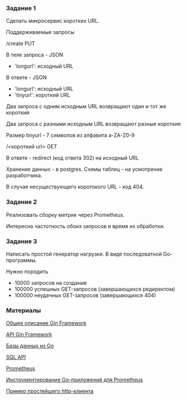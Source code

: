 
### Задание 1

Сделать микросервис коротких URL.

Поддерживаемые запросы

/create PUT

В теле запроса - JSON

* 'longurl': исходный URL


В ответе - JSON

* 'longurl': исходный URL
* 'tinyurl': короткий URL

Два запроса с одним исходным URL возвращают один и тот же короткий

Два запроса с разными исходным URL возвращают разные короткие

Размер tinyurl - 7 символов из алфавита a-ZA-Z0-9

/<короткий url> GET

В ответе - redirect (код ответа 302) на исходный URL

Хранение данных - в postgres. Схемы таблиц - на усмотрение разработчика.

В случае несуществующего коротокого URL - код 404.

### Задание 2

Реализовать сборку метрик через Prometheus.

Интересна частотность обоих запросов и время их обработки.

### Задание 3

Написать простой генератор нагрузки.
В виде последоватной Go-программы.

Нужно породить
* 10000 запросов на создание
* 100000 успешных GET-запросов (завершающихся редиректом)
* 100000 неудачных GET-запросов (завершающихся 404)


### Материалы

[Общее описание Gin Framework](https://gin-gonic.com/docs/)

[API Gin Framework](https://pkg.go.dev/github.com/gin-gonic/gin)

[Базы данных из Go](http://go-database-sql.org/)

[SQL API](https://pkg.go.dev/database/sql)

[Prometheus](https://prometheus.io/docs/introduction/overview/)

[Инструментирование Go-приложений для Prometheus](https://prometheus.io/docs/guides/go-application/)

[Пример простейшего http-клиента](https://gobyexample.com/http-clients)
